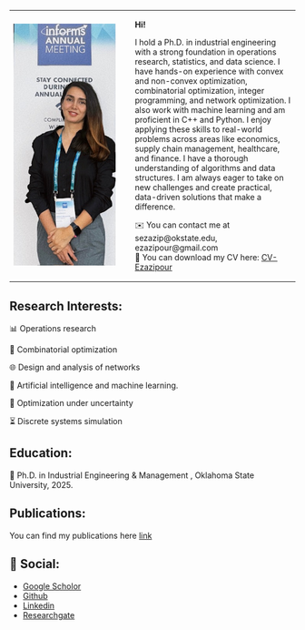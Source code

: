 <table>
  <tr>
    <td width="200">
      <img src="https://github.com/SorayaEzazipour/SorayaEzazipour.github.io/raw/master/my_pic_informs.jpg" width="180" alt="Soraya Ezazipour">
    </td>
    <td>
      <p><strong>Hi!</strong></p>
      <p>
        I hold a Ph.D. in industrial engineering with a strong foundation in operations research, statistics, and data science.  
        I have hands-on experience with convex and non-convex optimization, combinatorial optimization, integer programming, and network optimization.  
        I also work with machine learning and am proficient in C++ and Python. I enjoy applying these skills to real-world problems across areas like economics, supply chain management, healthcare, and finance.  
        I have a thorough understanding of algorithms and data structures. I am always eager to take on new challenges and create practical, data-driven solutions that make a difference.
      </p>
      <p>
        ✉️ You can contact me at sezazip@okstate.edu, ezazipour@gmail.com  
        <br>
        📄 You can download my CV here: <a href="https://github.com/SorayaEzazipour/SorayaEzazipour.github.io/blob/master/Soraya_Ezazipur.pdf">CV-Ezazipour</a>
      </p>
    </td>
  </tr>
</table>


 Research Interests:
---

📊 Operations research

🧩 Combinatorial optimization

🌐 Design and analysis of networks

🤖  Artificial intelligence and machine learning.

🎲 Optimization under uncertainty

⏳ Discrete systems simulation



  Education:
---
📖 Ph.D. in Industrial Engineering & Management , Oklahoma State University, 2025.


 Publications:
---
You can find my publications here [link](https://scholar.google.com/citations?user=CgtEausAAAAJ&hl=en)

👥 Social:
---
- [Google Scholor](https://scholar.google.com/citations?user=CgtEausAAAAJ&hl=en)
- [Github](https://github.com/SorayaEzazipour)
- [Linkedin](https://www.linkedin.com/in/soraya-ezazipour-6630b732/)
- [Researchgate](https://www.researchgate.net/profile/Soraya-Ezazipour)
